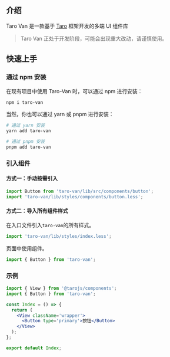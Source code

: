 ## 介绍

Taro Van 是一款基于 [Taro](https://nervjs.github.io/taro/docs) 框架开发的多端 UI 组件库

> Taro Van 正处于开发阶段，可能会出现重大改动，请谨慎使用。

## 快速上手

### 通过 npm 安装

在现有项目中使用 Taro-Van 时，可以通过 npm 进行安装：

```bash
npm i taro-van
```

当然，你也可以通过 yarn 或 pnpm 进行安装：

```bash
# 通过 yarn 安装
yarn add taro-van

# 通过 pnpm 安装
pnpm add taro-van
```

### 引入组件

#### 方式一：手动按需引入

```jsx | pure
import Button from 'taro-van/lib/src/components/button';
import 'taro-van/lib/styles/components/button.less';
```

#### 方式二：导入所有组件样式

在入口文件引入`taro-van`的所有样式。

```jsx | pure
import 'taro-van/lib/styles/index.less';
```

页面中使用组件。

```jsx | pure
import { Button } from 'taro-van';
```

### 示例

```jsx |pure
import { View } from '@tarojs/components';
import { Button } from 'taro-van';

const Index = () => {
  return (
    <View className='wrapper'>
      <Button type='primary'>按钮</Button>
    </View>
  );
};

export default Index;
```

